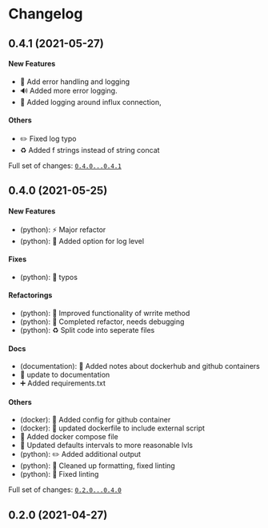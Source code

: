 # Changelog

## 0.4.1 (2021-05-27)

#### New Features

* :goal_net: Add error handling and logging
* :loud_sound: Added more error logging.
* :goal_net: Added logging around influx connection,
#### Others

* :pencil2: Fixed log typo
* :recycle: Added f strings instead of string concat

Full set of changes: [`0.4.0...0.4.1`](https://github.com/breadlysm/speedtest-to-influxdb/compare/0.4.0...0.4.1)

## 0.4.0 (2021-05-25)

#### New Features

* (python): :zap: Major refactor
* (python): :wrench: Added option for log level
#### Fixes

* (python): :bug: typos
#### Refactorings

* (python): :art: Improved functionality of wrrite method
* (python): :art: Completed refactor, needs debugging
* (python): :recycle: Split code into seperate files
#### Docs

* (documentation): :memo: Added notes about dockerhub and github containers
* :memo: update to documentation
* :heavy_plus_sign: Added requirements.txt
#### Others

* (docker): :construction_worker: Added config for github container
* (docker): :art: updated dockerfile to include external script
* :rocket: Added docker compose file
* :wrench: Updated defaults intervals to more reasonable lvls
* (python): :pencil2: Added additional output
* (python): :rotating_light: Cleaned up formatting, fixed linting
* (python): :rotating_light: Fixed linting

Full set of changes: [`0.2.0...0.4.0`](https://github.com/breadlysm/speedtest-to-influxdb/compare/0.2.0...0.4.0)

## 0.2.0 (2021-04-27)

